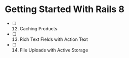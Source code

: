 # Getting Started With Rails 8

- [ ] 12. Caching Products
- [ ] 13. Rich Text Fields with Action Text
- [ ] 14. File Uploads with Active Storage
